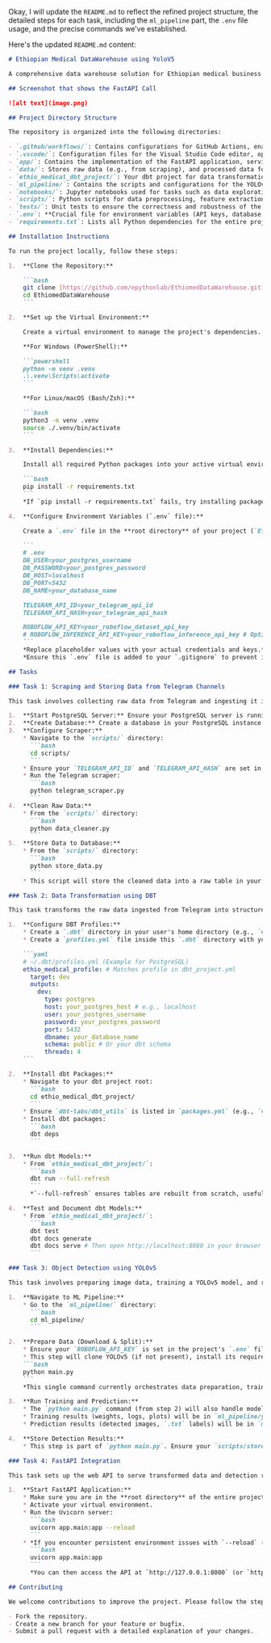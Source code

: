 Okay, I will update the `README.md` to reflect the refined project structure, the detailed steps for each task, including the `ml_pipeline` part, the `.env` file usage, and the precise commands we've established.

Here's the updated `README.md` content:

````markdown
# Ethiopian Medical DataWarehouse using YoloV5

A comprehensive data warehouse solution for Ethiopian medical business data scraped from Telegram channels, including data scraping, object detection with YOLOv5, and ETL/ELT processes using dbt, integrated with a FastAPI application for data exposure.

## Screenshot that shows the FastAPI Call

![alt text](image.png)

## Project Directory Structure

The repository is organized into the following directories:

- `.github/workflows/`: Contains configurations for GitHub Actions, enabling continuous integration and automated testing.
- `.vscode/`: Configuration files for the Visual Studio Code editor, optimizing the development environment.
- `app/`: Contains the implementation of the FastAPI application, serving RESTful endpoints for data exposure and potentially model inference.
- `data/`: Stores raw data (e.g., from scraping), and processed data for the ML pipeline (images, labels, logs).
- `ethio_medical_dbt_project/`: Your dbt project for data transformation (ETL/ELT).
- `ml_pipeline/`: Contains the scripts and configurations for the YOLOv5 object detection pipeline.
- `notebooks/`: Jupyter notebooks used for tasks such as data exploration, feature engineering, and preliminary modeling.
- `scripts/`: Python scripts for data preprocessing, feature extraction, and utility functions (e.g., scraper, data cleaner, logger).
- `tests/`: Unit tests to ensure the correctness and robustness of the implemented logic.
- `.env`: **Crucial file for environment variables (API keys, database credentials). Not committed to Git.**
- `requirements.txt`: Lists all Python dependencies for the entire project.

## Installation Instructions

To run the project locally, follow these steps:

1.  **Clone the Repository:**

    ```bash
    git clone [https://github.com/epythonlab/EthiomedDataWarehouse.git](https://github.com/epythonlab/EthiomedDataWarehouse.git)
    cd EthiomedDataWarehouse
    ```

2.  **Set up the Virtual Environment:**

    Create a virtual environment to manage the project's dependencies. This is crucial for isolating dependencies.

    **For Windows (PowerShell):**

    ```powershell
    python -m venv .venv
    .\.venv\Scripts\activate
    ```

    **For Linux/macOS (Bash/Zsh):**

    ```bash
    python3 -m venv .venv
    source ./.venv/bin/activate
    ```

3.  **Install Dependencies:**

    Install all required Python packages into your active virtual environment.

    ```bash
    pip install -r requirements.txt
    ```
    *If `pip install -r requirements.txt` fails, try installing packages individually (e.g., `pip install fastapi`, `pip install uvicorn`, `pip install psycopg2-binary`, `pip install roboflow`, etc.).*

4.  **Configure Environment Variables (`.env` file):**

    Create a `.env` file in the **root directory** of your project (`EthiomedDataWarehouse/`). This file will store sensitive credentials and API keys.

    ```
    # .env
    DB_USER=your_postgres_username
    DB_PASSWORD=your_postgres_password
    DB_HOST=localhost
    DB_PORT=5432
    DB_NAME=your_database_name

    TELEGRAM_API_ID=your_telegram_api_id
    TELEGRAM_API_HASH=your_telegram_api_hash

    ROBOFLOW_API_KEY=your_roboflow_dataset_api_key
    # ROBOFLOW_INFERENCE_API_KEY=your_roboflow_inference_api_key # Optional: If using a separate key for inference
    ```
    *Replace placeholder values with your actual credentials and keys.*
    *Ensure this `.env` file is added to your `.gitignore` to prevent it from being committed to version control.*

## Tasks

### Task 1: Scraping and Storing Data from Telegram Channels

This task involves collecting raw data from Telegram and ingesting it into your PostgreSQL database.

1.  **Start PostgreSQL Server:** Ensure your PostgreSQL server is running and accessible.
2.  **Create Database:** Create a database in your PostgreSQL instance (e.g., `your_database_name`) and ensure the `DB_USER` has appropriate permissions.
3.  **Configure Scraper:**
    * Navigate to the `scripts/` directory:
      ```bash
      cd scripts/
      ```
    * Ensure your `TELEGRAM_API_ID` and `TELEGRAM_API_HASH` are set in your project's `.env` file.
    * Run the Telegram scraper:
      ```bash
      python telegram_scraper.py
      ```
4.  **Clean Raw Data:**
    * From the `scripts/` directory:
      ```bash
      python data_cleaner.py
      ```
5.  **Store Data to Database:**
    * From the `scripts/` directory:
      ```bash
      python store_data.py
      ```
    * This script will store the cleaned data into a raw table in your PostgreSQL database (as defined by your `dbt` sources).

### Task 2: Data Transformation using DBT

This task transforms the raw data ingested from Telegram into structured, ready-for-analysis models in your data warehouse.

1.  **Configure DBT Profiles:**
    * Create a `.dbt` directory in your user's home directory (e.g., `C:\Users\YourUser\.dbt\` on Windows, or `~/.dbt/` on Linux/macOS).
    * Create a `profiles.yml` file inside this `.dbt` directory with your PostgreSQL connection details. The `profile` name in `profiles.yml` must match the `profile` specified in `ethio_medical_dbt_project/dbt_project.yml`.

    ```yaml
    # ~/.dbt/profiles.yml (Example for PostgreSQL)
    ethio_medical_profile: # Matches profile in dbt_project.yml
      target: dev
      outputs:
        dev:
          type: postgres
          host: your_postgres_host # e.g., localhost
          user: your_postgres_username
          password: your_postgres_password
          port: 5432
          dbname: your_database_name
          schema: public # Or your dbt schema
          threads: 4
    ```

2.  **Install dbt Packages:**
    * Navigate to your dbt project root:
      ```bash
      cd ethio_medical_dbt_project/
      ```
    * Ensure `dbt-labs/dbt_utils` is listed in `packages.yml` (e.g., `version: 1.1.1`).
    * Install dbt packages:
      ```bash
      dbt deps
      ```

3.  **Run dbt Models:**
    * From `ethio_medical_dbt_project/`:
      ```bash
      dbt run --full-refresh
      ```
      *`--full-refresh` ensures tables are rebuilt from scratch, useful after schema changes.*

4.  **Test and Document dbt Models:**
    * From `ethio_medical_dbt_project/`:
      ```bash
      dbt test
      dbt docs generate
      dbt docs serve # Then open http://localhost:8080 in your browser
      ```

### Task 3: Object Detection using YOLOv5

This task involves preparing image data, training a YOLOv5 model, and running inference.

1.  **Navigate to ML Pipeline:**
    * Go to the `ml_pipeline/` directory:
      ```bash
      cd ml_pipeline/
      ```

2.  **Prepare Data (Download & Split):**
    * Ensure your `ROBOFLOW_API_KEY` is set in the project's `.env` file.
    * This step will clone YOLOv5 (if not present), install its requirements, download the dataset from Roboflow (if `data/photos` is empty), and split images and labels into `train/` and `valid/` directories.
    ```bash
    python main.py
    ```
    *This single command currently orchestrates data preparation, training, prediction, and storing results. You can run individual scripts like `python scripts/prepare_data.py` if needed.*

3.  **Run Training and Prediction:**
    * The `python main.py` command (from step 2) will also handle model training and prediction after data preparation.
    * Training results (weights, logs, plots) will be in `ml_pipeline/yolov5/runs/train/`.
    * Prediction results (detected images, `.txt` labels) will be in `ml_pipeline/yolov5/runs/detect/`.

4.  **Store Detection Results:**
    * This step is part of `python main.py`. Ensure your `scripts/store_detection_results.py` is implemented to read YOLOv5 output `.txt` files and load them into your PostgreSQL database.

### Task 4: FastAPI Integration

This task sets up the web API to serve transformed data and detection results.

1.  **Start FastAPI Application:**
    * Make sure you are in the **root directory** of the entire project (`EthiomedDataWarehouse/`).
    * Activate your virtual environment.
    * Run the Uvicorn server:
      ```bash
      uvicorn app.main:app --reload
      ```
    * *If you encounter persistent environment issues with `--reload` (e.g., `ModuleNotFoundError` despite packages being installed), try without it:*
      ```bash
      uvicorn app.main:app
      ```
      *You can then access the API at `http://127.0.0.1:8000` (or `http://localhost:8000`) in your web browser.*

## Contributing

We welcome contributions to improve the project. Please follow the steps below to contribute:

- Fork the repository.
- Create a new branch for your feature or bugfix.
- Submit a pull request with a detailed explanation of your changes.
````